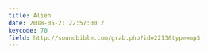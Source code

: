 ```yaml
---
title: Alien
date: 2018-05-21 22:57:00 Z
keycode: 70
field: http://soundbible.com/grab.php?id=2213&type=mp3
---
```


